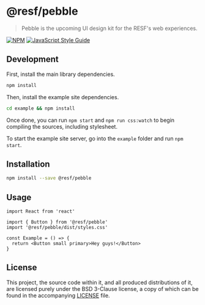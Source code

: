 # @resf/pebble

> Pebble is the upcoming UI design kit for the RESF&#x27;s web experiences.

[![NPM](https://img.shields.io/npm/v/@resf/pebble.svg)](https://www.npmjs.com/package/@resf/pebble)
[![JavaScript Style Guide](https://img.shields.io/badge/code_style-standard-brightgreen.svg)](https://standardjs.com)

## Development

First, install the main library dependencies.

```bash
npm install
```

Then, install the example site dependencies.

```bash
cd example && npm install
```

Once done, you can run `npm start` and `npm run css:watch` to begin compiling
the sources, including stylesheet.

To start the example site server, go into the `example` folder and run
`npm start`.

## Installation

```bash
npm install --save @resf/pebble
```

## Usage

```tsx
import React from 'react'

import { Button } from '@resf/pebble'
import '@resf/pebble/dist/styles.css'

const Example = () => {
  return <Button small primary>Hey guys!</Button>
}
```

## License

This project, the source code within it, and all produced distributions of it,
are licensed purely under the BSD 3-Clause license, a copy of which can be found
in the accompanying [LICENSE](./LICENSE) file.
